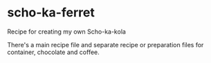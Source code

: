 # scho-ka-ferret
Recipe for creating my own Scho-ka-kola

There's a main recipe file and separate recipe or preparation files for container, chocolate and coffee.
